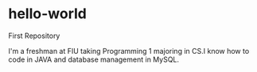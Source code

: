 # hello-world
First Repository

I'm a freshman at FIU taking Programming 1 majoring in CS.I know how to code in JAVA and database management in MySQL.
